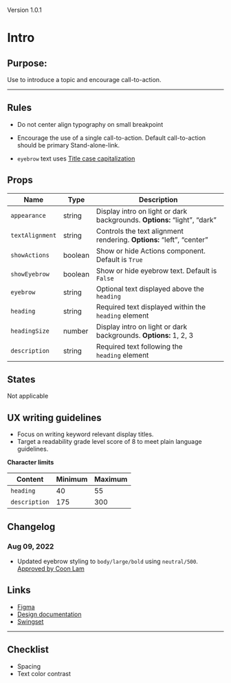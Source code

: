 Version 1.0.1

# Intro

## Purpose:

Use to introduce a topic and encourage call-to-action.



---

## Rules

* Do not center align typography on small breakpoint


* Encourage the use of a single call-to-action. Default call-to-action should be primary Stand-alone-link.


* `eyebrow` text uses [Title case capitalization](https://apastyle.apa.org/style-grammar-guidelines/capitalization/title-case)

## Props

| Name | Type | Description |
|----|----|----|
| `appearance` | string | Display intro on light or dark backgrounds. **Options:** “light”, “dark” |
| `textAlignment` | string | Controls the text alignment rendering. **Options:** “left”, “center” |
| `showActions` | boolean | Show or hide Actions component. Default is `True` |
| `showEyebrow` | boolean | Show or hide eyebrow text. Default is `False` |
| `eyebrow` | string | Optional text displayed above the `heading` |
| `heading` | string | Required text displayed within the `heading` element |
| `headingSize` | number | Display intro on light or dark backgrounds. **Options:** 1, 2, 3 |
| `description` | string | Required text following the `heading` element |

## States

Not applicable

## UX writing guidelines

* Focus on writing keyword relevant display titles.
* Target a readability grade level score of 8 to meet plain language guidelines.


**Character limits**

| Content | Minimum | Maximum |
|----|----|----|
| `heading` | 40 | 55 |
| `description` | 175 | 300 |

## Changelog

### Aug 09, 2022

* Updated eyebrow styling to `body/large/bold` using `neutral/500`. [Approved by Coon Lam](https://hashicorp.slack.com/archives/C02BPN64LSG/p1659969972606119)

## Links

* [Figma](https://www.figma.com/file/7cYgDM618stjYUHDqAfRec/branch/1Hl4j9jAe0Z12GrOGt46RZ/Components?node-id=536%3A702)
* [Design documentation](https://hashicorp-wpl-documentation.vercel.app/components/intro)
* [Swingset](https://react-components.vercel.app/components/intro)


---

## Checklist

* Spacing
* Text color contrast


